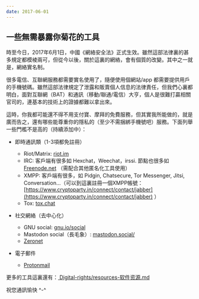 ```yaml
---
date: 2017-06-01
---
```



## 一些無需暴露你菊花的工具

時至今日，2017年6月1日，中國《網絡安全法》正式生效。雖然這部法律裏的甚多規定都模棱兩可，但從今以後，關於這裏的網絡，會有個質的改變。其中之一就是，網絡實名制。

很多電信、互聯網服務都需要實名使用了，隨便使用個網站/app 都需要提供用戶的手機號碼。雖然這部法律規定了泄露和販賣個人信息的法律責任，但我們心裏都明白，面對互聯網（BAT）和通訊（移動/聯通/電信）大亨，個人是很難打贏相關官司的，連基本的技術上的證據都難以拿出來。

這時，你我都可能還不得不用支付寶、摩拜的免費服務，但其實我所能做的，就是廣而告之，還有哪些能尊重你的隱私的（至少不需捆綁手機號吧）服務。下面列舉一些門檻不是高的（持續添加中）：

- 即時通訊類（1-3項都免註冊）
    - Riot/Matrix: [riot.im](https://riot.im/app)
    - IRC: 客戶端有很多如 Hexchat，Weechat，irssi. 節點也很多如 [Freenode.net](https://freenode.net) （需配合其他匿名化工具使用）
    - XMPP: 客戶端有很多，如 Pidgin, Chatsecure, Tor Messenger, Jitsi, Conversation...（可以到這裏註冊一個XMPP帳號：[https://www.cryptoparty.in/connect/contact/jabber](https://www.cryptoparty.in/connect/contact/jabber) ）
    - Tox: [tox.chat](https://tox.chat)

- 社交網絡（去中心化）
    - GNU social: [gnu.io/social](https://gnu.io/social/)
    - Mastodon social（長毛象）: [mastodon.social/](https://mastodon.social/)
    - [Zeronet](https://zeronet.io)

- 電子郵件
    - [Protonmail](https://protonmail.com)

更多的工具這裏還有：[ Digital-rights/resources-软件资源.md](https://github.com/mdrights/Digital-rights/blob/master/resources-%E8%BD%AF%E4%BB%B6%E8%B5%84%E6%BA%90.md)

祝您通訊愉快 ^-^

